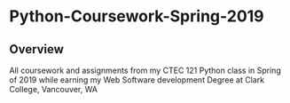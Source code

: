 # Python-Coursework-Spring-2019

## Overview
All coursework and assignments from my CTEC 121 Python class in Spring of 2019 while earning my Web Software development Degree at Clark College, Vancouver, WA